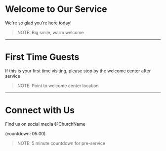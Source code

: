 # Welcome to Our Service

We're so glad you're here today!

> NOTE: Big smile, warm welcome

---

# First Time Guests

If this is your first time visiting,
please stop by the welcome center after service

> NOTE: Point to welcome center location

---

# Connect with Us

Find us on social media
@ChurchName

(countdown: 05:00)

> NOTE: 5 minute countdown for pre-service